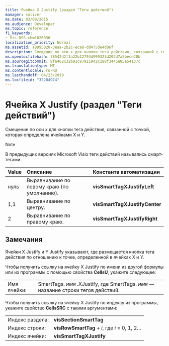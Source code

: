 ```yaml
---
title: Ячейка X Justify (раздел "Теги действий")
manager: soliver
ms.date: 03/09/2015
ms.audience: Developer
ms.topic: reference
f1_keywords:
- Vis_DSS.chm1026936
localization_priority: Normal
ms.assetid: a8995020-3eaa-2b2c-eca0-dd475de4d06f
description: Смещение по оси x для кнопки тега действия, связанной с точкой, которая определена ячейками X и Y.
ms.openlocfilehash: f8542d2f3a22b12794d999323d202d7a5bece20b
ms.sourcegitcommit: 8fe462c32b91c87911942c188f3445e85a54137c
ms.translationtype: MT
ms.contentlocale: ru-RU
ms.lasthandoff: 04/23/2019
ms.locfileid: "32284974"
---
```

# <a name="x-justify-cell-action-tags-section"></a>Ячейка X Justify (раздел "Теги действий")

Смещение по оси *x* для кнопки тега действия, связанной с точкой, которая определена ячейками X и Y. 
  
> [!NOTE]
> В предыдущих версиях Microsoft Visio теги действий назывались смарт-тегами. 
  
|**Value**|**Описание**|**Константа автоматизации**|
|:-----|:-----|:-----|
| нуль  <br/> | Выравнивание по левому краю (по умолчанию).  <br/> |**visSmartTagXJustifyLeft** <br/> |
| 1,1  <br/> | Выравнивание по центру.  <br/> |**visSmartTagXJustifyCenter** <br/> |
| 2  <br/> | Выравнивание по правому краю.  <br/> |**visSmartTagXJustifyRight** <br/> |
   
## <a name="remarks"></a>Замечания

Ячейки X Justify и Y Justify указывают, где размещается кнопка тега действия по отношению к точке, определенной в ячейках X и Y. 
  
Чтобы получить ссылку на ячейку X Justify по имени из другой формулы или из программы с помощью свойства **CellsU**, укажите следующее: 
  
|||
|:-----|:-----|
| Имя ячейки:  <br/> | SmartTags.  *имя* .XJustify, где SmartTags. *имя* — название строки тегов действий.  <br/> |
   
Чтобы получить ссылку на ячейку X Justify по индексу из программы, укажите свойство **CellsSRC** с такими аргументами: 
  
|||
|:-----|:-----|
| Индекс раздела:  <br/> |**visSectionSmartTag** <br/> |
| Индекс строки:  <br/> |**visRowSmartTag** +  *i*, где *i* = 0, 1, 2…  <br/> |
| Индекс ячейки:  <br/> |**visSmartTagXJustify** <br/> |
   

